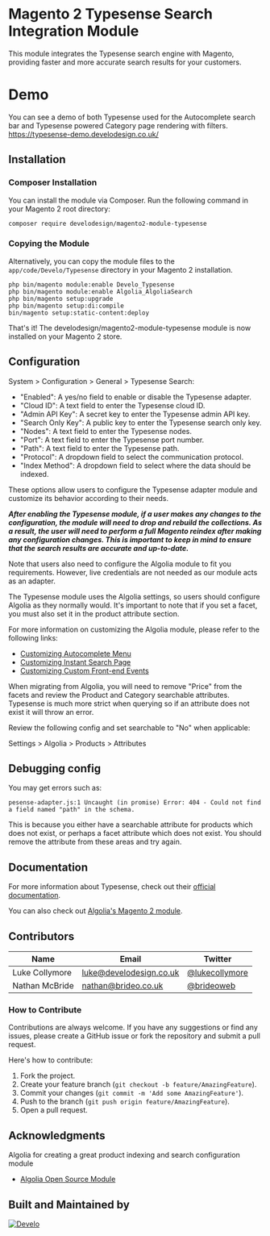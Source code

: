 # Magento 2 Typesense Search Integration Module

This module integrates the Typesense search engine with Magento, providing faster and more accurate search results for your customers.

# Demo
You can see a demo of both Typesense used for the Autocomplete search bar and Typesense powered Category page rendering with filters. 
https://typesense-demo.develodesign.co.uk/

## Installation

### Composer Installation

You can install the module via Composer. Run the following command in your Magento 2 root directory:

```
composer require develodesign/magento2-module-typesense
```

### Copying the Module

Alternatively, you can copy the module files to the `app/code/Develo/Typesense` directory in your Magento 2 installation.

```
php bin/magento module:enable Develo_Typesense
php bin/magento module:enable Algolia_AlgoliaSearch
php bin/magento setup:upgrade
php bin/magento setup:di:compile
bin/magento setup:static-content:deploy
```

That's it! The develodesign/magento2-module-typesense module is now installed on your Magento 2 store.

## Configuration

System > Configuration > General > Typesense Search:

- "Enabled": A yes/no field to enable or disable the Typesense adapter.
- "Cloud ID": A text field to enter the Typesense cloud ID.
- "Admin API Key": A secret key to enter the Typesense admin API key.
- "Search Only Key": A public key to enter the Typesense search only key.
- "Nodes": A text field to enter the Typesense nodes.
- "Port": A text field to enter the Typesense port number.
- "Path": A text field to enter the Typesense path.
- "Protocol": A dropdown field to select the communication protocol.
- "Index Method": A dropdown field to select where the data should be indexed.

These options allow users to configure the Typesense adapter module and customize its behavior according to their needs.

***After enabling the Typesense module, if a user makes any changes to the configuration, the module will need to drop and rebuild the collections. As a result, the user will need to perform a full Magento reindex after making any configuration changes. This is important to keep in mind to ensure that the search results are accurate and up-to-date.***

Note that users also need to configure the Algolia module to fit you requirements. However, live credentials are not needed as our module acts as an adapter.

The Typesense module uses the Algolia settings, so users should configure Algolia as they normally would. It's important to note that if you set a facet, you must also set it in the product attribute section.

For more information on customizing the Algolia module, please refer to the following links:

- [Customizing Autocomplete Menu](https://www.algolia.com/doc/integration/magento-2/customize/autocomplete-menu/)
- [Customizing Instant Search Page](https://www.algolia.com/doc/integration/magento-2/customize/instant-search-page/)
- [Customizing Custom Front-end Events](https://www.algolia.com/doc/integration/magento-2/customize/custom-front-end-events/)

When migrating from Algolia, you will need to remove "Price" from the facets and review the Product and Category searchable attributes. Typesense is much more strict when querying so if an attribute does not exist it will throw an error.

Review the following config and set searchable to "No" when applicable:

Settings > Algolia > Products > Attributes

## Debugging config

You may get errors such as:

`pesense-adapter.js:1 Uncaught (in promise) Error: 404 - Could not find a field named "path" in the schema.`

This is because you either have a searchable attribute for products which does not exist, or perhaps a facet attribute which does not exist. You should remove the attribute from these areas and try again.

## Documentation

For more information about Typesense, check out their [official documentation](https://typesense.org/docs/).

You can also check out [Algolia's Magento 2 module](https://github.com/algolia/algoliasearch-magento-2).

## Contributors

| Name           | Email                                    | Twitter                       |
| -------------- | ---------------------------------------- | ----------------------------- |
| Luke Collymore | [luke@develodesign.co.uk](mailto:luke@develodesign.co.uk) | [@lukecollymore](https://twitter.com/lukecollymore) |
| Nathan McBride | [nathan@brideo.co.uk](mailto:nathan@brideo.co.uk)    | [@brideoweb](https://twitter.com/brideoweb)    |


### How to Contribute

Contributions are always welcome. If you have any suggestions or find any issues, please create a GitHub issue or fork the repository and submit a pull request.

Here's how to contribute:

1. Fork the project.
2. Create your feature branch (`git checkout -b feature/AmazingFeature`).
3. Commit your changes (`git commit -m 'Add some AmazingFeature'`).
4. Push to the branch (`git push origin feature/AmazingFeature`).
5. Open a pull request.

## Acknowledgments

Algolia for creating a great product indexing and search configuration module

* [Algolia Open Source Module](https://github.com/algolia/algoliasearch-magento-2)


## Built and Maintained by 

<a href="http://www.develodesign.co.uk" rel="Develo">![Develo](http://www.develodesign.co.uk/develo-logo.png)</a>

